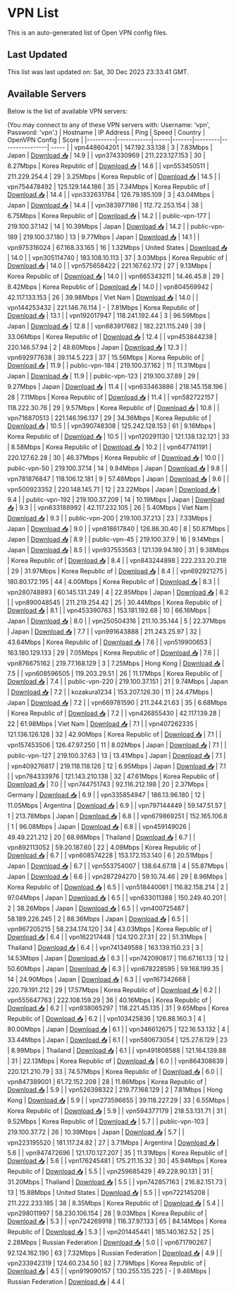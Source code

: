 # VPN List

This is an auto-generated list of Open VPN config files.

## Last Updated

This list was last updated on: Sat, 30 Dec 2023 23:33:41 GMT.

## Available Servers

Below is the list of available VPN servers:

(You may connect to any of these VPN servers with: Username: 'vpn', Password: 'vpn'.)
| Hostname | IP Address | Ping | Speed | Country | OpenVPN Config | Score |
|----------|------------|------|-------|---------|----------------| ----- |
| vpn448604201 | 147.192.33.138 | 3 | 7.83Mbps | Japan | [Download 📥](./configs/server_0_JP.ovpn) | 14.9 |
| vpn374330969 | 211.223.127.153 | 30 | 8.27Mbps | Korea Republic of | [Download 📥](./configs/server_1_KR.ovpn) | 14.6 |
| vpn553450511 | 211.229.254.4 | 29 | 3.25Mbps | Korea Republic of | [Download 📥](./configs/server_2_KR.ovpn) | 14.5 |
| vpn754478492 | 125.129.144.186 | 35 | 7.34Mbps | Korea Republic of | [Download 📥](./configs/server_3_KR.ovpn) | 14.4 |
| vpn332631784 | 126.79.185.109 | 3 | 43.04Mbps | Japan | [Download 📥](./configs/server_4_JP.ovpn) | 14.4 |
| vpn383977186 | 112.72.253.154 | 38 | 6.75Mbps | Korea Republic of | [Download 📥](./configs/server_5_KR.ovpn) | 14.2 |
| public-vpn-177 | 219.100.37.142 | 14 | 10.39Mbps | Japan | [Download 📥](./configs/server_6_JP.ovpn) | 14.2 |
| public-vpn-189 | 219.100.37.180 | 13 | 9.77Mbps | Japan | [Download 📥](./configs/server_7_JP.ovpn) | 14.1 |
| vpn975316024 | 67.168.33.165 | 16 | 1.32Mbps | United States | [Download 📥](./configs/server_8_US.ovpn) | 14.0 |
| vpn305114740 | 183.108.10.113 | 37 | 3.03Mbps | Korea Republic of | [Download 📥](./configs/server_9_KR.ovpn) | 14.0 |
| vpn575658422 | 221.167.62.172 | 27 | 9.13Mbps | Korea Republic of | [Download 📥](./configs/server_10_KR.ovpn) | 14.0 |
| vpn665343211 | 14.46.45.8 | 29 | 8.42Mbps | Korea Republic of | [Download 📥](./configs/server_11_KR.ovpn) | 14.0 |
| vpn804569942 | 42.117.133.153 | 26 | 39.98Mbps | Viet Nam | [Download 📥](./configs/server_12_VN.ovpn) | 14.0 |
| vpn144253432 | 221.146.76.114 | - | 7.81Mbps | Korea Republic of | [Download 📥](./configs/server_13_KR.ovpn) | 13.1 |
| vpn192017947 | 118.241.192.44 | 3 | 96.59Mbps | Japan | [Download 📥](./configs/server_14_JP.ovpn) | 12.8 |
| vpn883917682 | 182.221.115.249 | 39 | 33.06Mbps | Korea Republic of | [Download 📥](./configs/server_15_KR.ovpn) | 12.4 |
| vpn453844238 | 220.146.57.94 | 2 | 48.60Mbps | Japan | [Download 📥](./configs/server_16_JP.ovpn) | 12.3 |
| vpn692977638 | 39.114.5.223 | 37 | 15.56Mbps | Korea Republic of | [Download 📥](./configs/server_17_KR.ovpn) | 11.9 |
| public-vpn-184 | 219.100.37.162 | 11 | 11.31Mbps | Japan | [Download 📥](./configs/server_18_JP.ovpn) | 11.9 |
| public-vpn-123 | 219.100.37.89 | 29 | 9.27Mbps | Japan | [Download 📥](./configs/server_19_JP.ovpn) | 11.4 |
| vpn633463886 | 218.145.158.196 | 28 | 7.11Mbps | Korea Republic of | [Download 📥](./configs/server_20_KR.ovpn) | 11.4 |
| vpn582722157 | 118.222.30.76 | 29 | 9.57Mbps | Korea Republic of | [Download 📥](./configs/server_21_KR.ovpn) | 10.8 |
| vpn716870513 | 221.146.196.137 | 29 | 34.36Mbps | Korea Republic of | [Download 📥](./configs/server_22_KR.ovpn) | 10.5 |
| vpn390748308 | 125.242.128.153 | 61 | 9.16Mbps | Korea Republic of | [Download 📥](./configs/server_23_KR.ovpn) | 10.5 |
| vpn120291130 | 121.138.132.121 | 33 | 8.58Mbps | Korea Republic of | [Download 📥](./configs/server_24_KR.ovpn) | 10.2 |
| vpn647741191 | 220.127.62.28 | 30 | 46.37Mbps | Korea Republic of | [Download 📥](./configs/server_25_KR.ovpn) | 10.0 |
| public-vpn-50 | 219.100.37.14 | 14 | 9.94Mbps | Japan | [Download 📥](./configs/server_26_JP.ovpn) | 9.8 |
| vpn781876847 | 118.106.12.181 | 9 | 57.48Mbps | Japan | [Download 📥](./configs/server_27_JP.ovpn) | 9.6 |
| vpn500923352 | 220.148.145.71 | 12 | 23.22Mbps | Japan | [Download 📥](./configs/server_28_JP.ovpn) | 9.4 |
| public-vpn-192 | 219.100.37.209 | 14 | 10.19Mbps | Japan | [Download 📥](./configs/server_29_JP.ovpn) | 9.3 |
| vpn633188992 | 42.117.232.105 | 26 | 5.40Mbps | Viet Nam | [Download 📥](./configs/server_30_VN.ovpn) | 9.3 |
| public-vpn-200 | 219.100.37.213 | 23 | 7.33Mbps | Japan | [Download 📥](./configs/server_31_JP.ovpn) | 9.0 |
| vpn818617840 | 126.86.30.40 | 8 | 50.87Mbps | Japan | [Download 📥](./configs/server_32_JP.ovpn) | 8.9 |
| public-vpn-45 | 219.100.37.9 | 16 | 9.14Mbps | Japan | [Download 📥](./configs/server_33_JP.ovpn) | 8.5 |
| vpn937553563 | 121.139.94.180 | 31 | 9.38Mbps | Korea Republic of | [Download 📥](./configs/server_34_KR.ovpn) | 8.4 |
| vpn843244898 | 222.233.20.218 | 29 | 31.97Mbps | Korea Republic of | [Download 📥](./configs/server_35_KR.ovpn) | 8.4 |
| vpn692921275 | 180.80.172.195 | 44 | 4.00Mbps | Korea Republic of | [Download 📥](./configs/server_36_KR.ovpn) | 8.3 |
| vpn280748893 | 60.145.131.249 | 4 | 22.85Mbps | Japan | [Download 📥](./configs/server_37_JP.ovpn) | 8.2 |
| vpn890048545 | 211.219.254.42 | 25 | 30.44Mbps | Korea Republic of | [Download 📥](./configs/server_38_KR.ovpn) | 8.1 |
| vpn453390763 | 153.181.192.68 | 10 | 66.16Mbps | Japan | [Download 📥](./configs/server_39_JP.ovpn) | 8.0 |
| vpn250504316 | 211.10.35.144 | 5 | 22.37Mbps | Japan | [Download 📥](./configs/server_40_JP.ovpn) | 7.7 |
| vpn991643888 | 211.243.25.97 | 32 | 43.64Mbps | Korea Republic of | [Download 📥](./configs/server_41_KR.ovpn) | 7.6 |
| vpn519900653 | 163.180.129.133 | 29 | 7.05Mbps | Korea Republic of | [Download 📥](./configs/server_42_KR.ovpn) | 7.6 |
| vpn876675162 | 219.77.168.129 | 3 | 7.25Mbps | Hong Kong | [Download 📥](./configs/server_43_HK.ovpn) | 7.5 |
| vpn608596505 | 119.203.29.51 | 26 | 11.17Mbps | Korea Republic of | [Download 📥](./configs/server_44_KR.ovpn) | 7.4 |
| public-vpn-220 | 219.100.37.151 | 21 | 9.74Mbps | Japan | [Download 📥](./configs/server_45_JP.ovpn) | 7.2 |
| kozakura1234 | 153.207.126.30 | 11 | 24.47Mbps | Japan | [Download 📥](./configs/server_46_JP.ovpn) | 7.2 |
| vpn669781590 | 211.244.21.63 | 35 | 6.68Mbps | Korea Republic of | [Download 📥](./configs/server_47_KR.ovpn) | 7.2 |
| vpn426855430 | 42.117.139.28 | 22 | 61.98Mbps | Viet Nam | [Download 📥](./configs/server_48_VN.ovpn) | 7.1 |
| vpn407262335 | 121.136.126.128 | 32 | 42.90Mbps | Korea Republic of | [Download 📥](./configs/server_49_KR.ovpn) | 7.1 |
| vpn157453506 | 126.47.97.250 | 11 | 8.02Mbps | Japan | [Download 📥](./configs/server_50_JP.ovpn) | 7.1 |
| public-vpn-127 | 219.100.37.63 | 13 | 13.41Mbps | Japan | [Download 📥](./configs/server_51_JP.ovpn) | 7.1 |
| vpn409276817 | 219.118.118.126 | 12 | 6.95Mbps | Japan | [Download 📥](./configs/server_52_JP.ovpn) | 7.1 |
| vpn784333976 | 121.143.210.138 | 32 | 47.61Mbps | Korea Republic of | [Download 📥](./configs/server_53_KR.ovpn) | 7.0 |
| vpn744751743 | 92.116.212.198 | 20 | 2.37Mbps | Germany | [Download 📥](./configs/server_54_DE.ovpn) | 6.9 |
| vpn335854947 | 186.13.96.180 | 12 | 11.05Mbps | Argentina | [Download 📥](./configs/server_55_AR.ovpn) | 6.9 |
| vpn797144449 | 59.147.51.57 | 1 | 213.78Mbps | Japan | [Download 📥](./configs/server_56_JP.ovpn) | 6.8 |
| vpn679869251 | 152.165.106.8 | 1 | 96.08Mbps | Japan | [Download 📥](./configs/server_57_JP.ovpn) | 6.8 |
| vpn459149026 | 49.49.221.212 | 20 | 68.98Mbps | Thailand | [Download 📥](./configs/server_58_TH.ovpn) | 6.7 |
| vpn892113052 | 59.20.187.60 | 22 | 4.09Mbps | Korea Republic of | [Download 📥](./configs/server_59_KR.ovpn) | 6.7 |
| vpn608574228 | 153.172.153.140 | 6 | 20.51Mbps | Japan | [Download 📥](./configs/server_60_JP.ovpn) | 6.7 |
| vpn553754007 | 138.64.67.18 | 4 | 55.87Mbps | Japan | [Download 📥](./configs/server_61_JP.ovpn) | 6.6 |
| vpn287294270 | 59.10.74.46 | 29 | 8.96Mbps | Korea Republic of | [Download 📥](./configs/server_62_KR.ovpn) | 6.5 |
| vpn518440061 | 116.82.158.214 | 2 | 97.04Mbps | Japan | [Download 📥](./configs/server_63_JP.ovpn) | 6.5 |
| vpn633011388 | 150.249.40.201 | 2 | 38.26Mbps | Japan | [Download 📥](./configs/server_64_JP.ovpn) | 6.5 |
| vpn400725487 | 58.189.226.245 | 2 | 88.36Mbps | Japan | [Download 📥](./configs/server_65_JP.ovpn) | 6.5 |
| vpn967205215 | 58.234.174.120 | 34 | 43.03Mbps | Korea Republic of | [Download 📥](./configs/server_66_KR.ovpn) | 6.4 |
| vpn162217448 | 124.120.27.31 | 22 | 51.31Mbps | Thailand | [Download 📥](./configs/server_67_TH.ovpn) | 6.4 |
| vpn741349588 | 163.139.150.23 | 3 | 14.53Mbps | Japan | [Download 📥](./configs/server_68_JP.ovpn) | 6.3 |
| vpn742090817 | 116.67.161.13 | 12 | 50.60Mbps | Japan | [Download 📥](./configs/server_69_JP.ovpn) | 6.3 |
| vpn678228595 | 59.168.199.35 | 14 | 24.90Mbps | Japan | [Download 📥](./configs/server_70_JP.ovpn) | 6.3 |
| vpn167342668 | 220.79.191.212 | 29 | 17.57Mbps | Korea Republic of | [Download 📥](./configs/server_71_KR.ovpn) | 6.2 |
| vpn555647763 | 222.108.159.29 | 36 | 40.16Mbps | Korea Republic of | [Download 📥](./configs/server_72_KR.ovpn) | 6.2 |
| vpn938065297 | 118.221.45.135 | 31 | 9.65Mbps | Korea Republic of | [Download 📥](./configs/server_73_KR.ovpn) | 6.2 |
| vpn103425836 | 126.88.160.3 | 4 | 80.00Mbps | Japan | [Download 📥](./configs/server_74_JP.ovpn) | 6.1 |
| vpn346612675 | 122.16.53.132 | 4 | 33.44Mbps | Japan | [Download 📥](./configs/server_75_JP.ovpn) | 6.1 |
| vpn580673054 | 125.27.6.129 | 23 | 8.99Mbps | Thailand | [Download 📥](./configs/server_76_TH.ovpn) | 6.1 |
| vpn491808588 | 121.164.139.88 | 31 | 22.13Mbps | Korea Republic of | [Download 📥](./configs/server_77_KR.ovpn) | 6.0 |
| vpn864308639 | 220.121.210.79 | 33 | 74.57Mbps | Korea Republic of | [Download 📥](./configs/server_78_KR.ovpn) | 6.0 |
| vpn847389001 | 61.72.152.208 | 28 | 11.86Mbps | Korea Republic of | [Download 📥](./configs/server_79_KR.ovpn) | 5.9 |
| vpn526398322 | 219.77.168.129 | 2 | 7.81Mbps | Hong Kong | [Download 📥](./configs/server_80_HK.ovpn) | 5.9 |
| vpn273596655 | 39.118.227.29 | 33 | 6.55Mbps | Korea Republic of | [Download 📥](./configs/server_81_KR.ovpn) | 5.9 |
| vpn594377179 | 218.53.131.71 | 31 | 9.52Mbps | Korea Republic of | [Download 📥](./configs/server_82_KR.ovpn) | 5.7 |
| public-vpn-103 | 219.100.37.72 | 26 | 10.39Mbps | Japan | [Download 📥](./configs/server_83_JP.ovpn) | 5.7 |
| vpn223195520 | 181.117.24.82 | 27 | 3.71Mbps | Argentina | [Download 📥](./configs/server_84_AR.ovpn) | 5.6 |
| vpn947472696 | 121.170.127.207 | 35 | 11.31Mbps | Korea Republic of | [Download 📥](./configs/server_85_KR.ovpn) | 5.6 |
| vpn176245481 | 175.211.15.32 | 30 | 45.94Mbps | Korea Republic of | [Download 📥](./configs/server_86_KR.ovpn) | 5.5 |
| vpn259685429 | 49.228.90.131 | 31 | 31.20Mbps | Thailand | [Download 📥](./configs/server_87_TH.ovpn) | 5.5 |
| vpn742857163 | 216.82.151.73 | 13 | 15.88Mbps | United States | [Download 📥](./configs/server_88_US.ovpn) | 5.5 |
| vpn722145208 | 211.222.233.185 | 38 | 8.35Mbps | Korea Republic of | [Download 📥](./configs/server_89_KR.ovpn) | 5.4 |
| vpn298011997 | 58.230.106.154 | 28 | 9.03Mbps | Korea Republic of | [Download 📥](./configs/server_90_KR.ovpn) | 5.3 |
| vpn724269918 | 116.37.97.133 | 65 | 84.14Mbps | Korea Republic of | [Download 📥](./configs/server_91_KR.ovpn) | 5.3 |
| vpn201445441 | 185.140.162.52 | 25 | 2.28Mbps | Russian Federation | [Download 📥](./configs/server_92_RU.ovpn) | 5.0 |
| vpn671790267 | 92.124.162.190 | 63 | 7.32Mbps | Russian Federation | [Download 📥](./configs/server_93_RU.ovpn) | 4.9 |
| vpn233942319 | 124.60.234.50 | 82 | 7.79Mbps | Korea Republic of | [Download 📥](./configs/server_94_KR.ovpn) | 4.5 |
| vpn919090157 | 130.255.135.225 | - | 9.46Mbps | Russian Federation | [Download 📥](./configs/server_95_RU.ovpn) | 4.4 |
